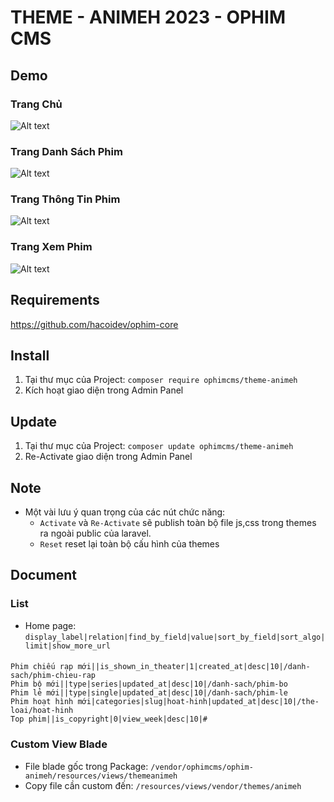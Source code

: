 # THEME - ANIMEH 2023 - OPHIM CMS

## Demo
### Trang Chủ
![Alt text](https://i.ibb.co/vZrw96p/THEME-ANIMEH-INDEX.png "Home Page")

### Trang Danh Sách Phim
![Alt text](https://i.ibb.co/4NXPwvF/THEME-ANIMEH-CATALOG.png "Catalog Page")

### Trang Thông Tin Phim
![Alt text](https://i.ibb.co/855MgVy/THEME-ANIMEH-SINGLE.png "Single Page")

### Trang Xem Phim
![Alt text](https://i.ibb.co/bj4FpXF/THEME-ANIMEH-EPISODE.png "Episode Page")

## Requirements
https://github.com/hacoidev/ophim-core

## Install
1. Tại thư mục của Project: `composer require ophimcms/theme-animeh`
2. Kích hoạt giao diện trong Admin Panel

## Update
1. Tại thư mục của Project: `composer update ophimcms/theme-animeh`
2. Re-Activate giao diện trong Admin Panel

## Note
- Một vài lưu ý quan trọng của các nút chức năng:
    + `Activate` và `Re-Activate` sẽ publish toàn bộ file js,css trong themes ra ngoài public của laravel.
    + `Reset` reset lại toàn bộ cấu hình của themes

## Document
### List
- Home page: `display_label|relation|find_by_field|value|sort_by_field|sort_algo|limit|show_more_url`
####
    Phim chiếu rạp mới||is_shown_in_theater|1|created_at|desc|10|/danh-sach/phim-chieu-rap
    Phim bộ mới||type|series|updated_at|desc|10|/danh-sach/phim-bo
    Phim lẻ mới||type|single|updated_at|desc|10|/danh-sach/phim-le
    Phim hoạt hình mới|categories|slug|hoat-hinh|updated_at|desc|10|/the-loai/hoat-hinh
    Top phim||is_copyright|0|view_week|desc|10|#
####

### Custom View Blade
- File blade gốc trong Package: `/vendor/ophimcms/ophim-animeh/resources/views/themeanimeh`
- Copy file cần custom đến: `/resources/views/vendor/themes/animeh`
